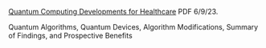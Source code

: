 [Quantum Computing Developments for Healthcare](https://www.chemicalqdevice.com/quantum-computing-developments-for-healthcare) PDF 6/9/23.

Quantum Algorithms, Quantum Devices, Algorithm Modifications, Summary of Findings, and Prospective Benefits
